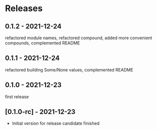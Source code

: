 # Releases

## 0.1.2 - 2021-12-24

refactored module names, refactored compound, added more convenient compounds, complemented README

## 0.1.1 - 2021-12-24

refactored building Some/None values, complemented README

## 0.1.0 - 2021-12-23

first release

## [0.1.0-rc] - 2021-12-23

- Initial version for release candidate finished